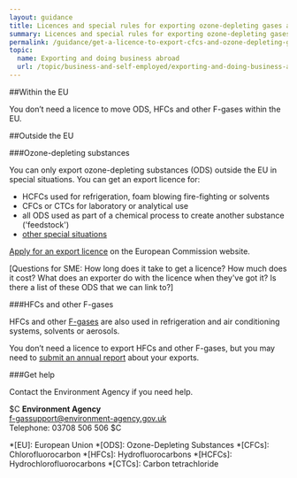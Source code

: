 ```yaml
---
layout: guidance
title: Licences and special rules for exporting ozone-depleting gases and F-gases
summary: Licences and special rules for exporting ozone-depleting gases and F-gases.
permalink: /guidance/get-a-licence-to-export-cfcs-and-ozone-depleting-gases.html
topic:
  name: Exporting and doing business abroad
  url: /topic/business-and-self-employed/exporting-and-doing-business-abroad.html
---
```

##Within the EU

You don’t need a licence to move ODS, HFCs and other F-gases within the EU.

##Outside the EU

###Ozone-depleting substances

You can only export ozone-depleting substances (ODS) outside the EU in special situations. You can get an export licence for:

- HCFCs used for refrigeration, foam blowing fire-fighting or solvents 
- CFCs or CTCs for laboratory or analytical use
- all ODS used as part of a chemical process to create another substance ('feedstock')
- [other special situations](https://circabc.europa.eu/sd/a/6e32df10-ab7d-4bc0-83e1-ae3ef90cc45e/0%20General%20Informaton%20manual%20EN%20v1.0)


[Apply for an export licence](http://ec.europa.eu/clima/policies/ozone/ods/) on the European Commission website.


[Questions for SME: How long does it take to get a licence? How much does it cost? What does an exporter do with the licence when they've got it? Is there a list of these ODS that we can link to?]

###HFCs and other F-gases

HFCs and other [F-gases](https://www.gov.uk/government/collections/eu-f-gas-regulation-guidance-for-users-producers-and-traders#regulated-gases-and-supporting-guidance) are also used in refrigeration and air conditioning systems, solvents or aerosols.

You don’t need a licence to export HFCs and other F-gases, but you may need to [submit an annual report](https://www.gov.uk/guidance/f-gas-exporters-record-keeping-and-reporting-requirements) about your exports.

###Get help

Contact the Environment Agency if you need help.

$C
**Environment Agency**  
<f-gassupport@environment-agency.gov.uk>  
Telephone: 03708 506 506
$C


*[EU]: European Union
*[ODS]: Ozone-Depleting Substances
*[CFCs]: Chlorofluorocarbon
*[HFCs]: Hydrofluorocarbons
*[HCFCs]: Hydrochlorofluorocarbons
*[CTCs]: Carbon tetrachloride

